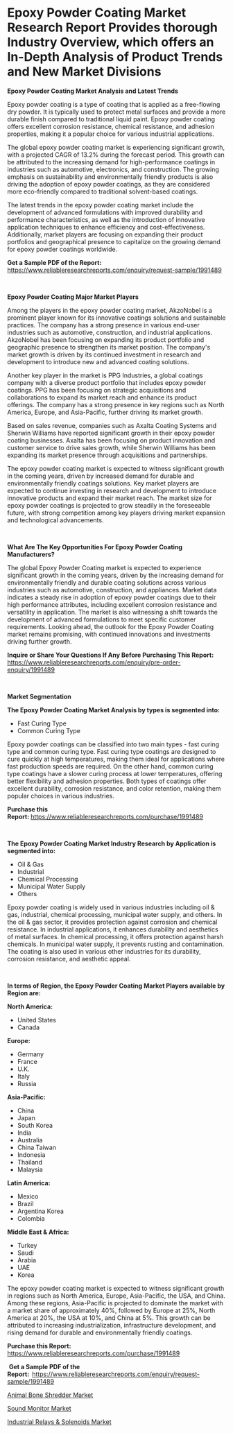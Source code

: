 <p><h1>Epoxy Powder Coating Market Research Report Provides thorough Industry Overview, which offers an In-Depth Analysis of Product Trends and New Market Divisions</h1></p><p><strong>Epoxy Powder Coating Market Analysis and Latest Trends</strong></p>
<p><p>Epoxy powder coating is a type of coating that is applied as a free-flowing dry powder. It is typically used to protect metal surfaces and provide a more durable finish compared to traditional liquid paint. Epoxy powder coating offers excellent corrosion resistance, chemical resistance, and adhesion properties, making it a popular choice for various industrial applications.</p><p>The global epoxy powder coating market is experiencing significant growth, with a projected CAGR of 13.2% during the forecast period. This growth can be attributed to the increasing demand for high-performance coatings in industries such as automotive, electronics, and construction. The growing emphasis on sustainability and environmentally friendly products is also driving the adoption of epoxy powder coatings, as they are considered more eco-friendly compared to traditional solvent-based coatings.</p><p>The latest trends in the epoxy powder coating market include the development of advanced formulations with improved durability and performance characteristics, as well as the introduction of innovative application techniques to enhance efficiency and cost-effectiveness. Additionally, market players are focusing on expanding their product portfolios and geographical presence to capitalize on the growing demand for epoxy powder coatings worldwide.</p></p>
<p><strong>Get a Sample PDF of the Report:&nbsp;</strong> <a href="https://www.reliableresearchreports.com/enquiry/request-sample/1991489">https://www.reliableresearchreports.com/enquiry/request-sample/1991489</a></p>
<p>&nbsp;</p>
<p><strong>Epoxy Powder Coating Major Market Players</strong></p>
<p><p>Among the players in the epoxy powder coating market, AkzoNobel is a prominent player known for its innovative coatings solutions and sustainable practices. The company has a strong presence in various end-user industries such as automotive, construction, and industrial applications. AkzoNobel has been focusing on expanding its product portfolio and geographic presence to strengthen its market position. The company's market growth is driven by its continued investment in research and development to introduce new and advanced coating solutions.</p><p>Another key player in the market is PPG Industries, a global coatings company with a diverse product portfolio that includes epoxy powder coatings. PPG has been focusing on strategic acquisitions and collaborations to expand its market reach and enhance its product offerings. The company has a strong presence in key regions such as North America, Europe, and Asia-Pacific, further driving its market growth.</p><p>Based on sales revenue, companies such as Axalta Coating Systems and Sherwin Williams have reported significant growth in their epoxy powder coating businesses. Axalta has been focusing on product innovation and customer service to drive sales growth, while Sherwin Williams has been expanding its market presence through acquisitions and partnerships.</p><p>The epoxy powder coating market is expected to witness significant growth in the coming years, driven by increased demand for durable and environmentally friendly coatings solutions. Key market players are expected to continue investing in research and development to introduce innovative products and expand their market reach. The market size for epoxy powder coatings is projected to grow steadily in the foreseeable future, with strong competition among key players driving market expansion and technological advancements.</p></p>
<p>&nbsp;</p>
<p><strong>What Are The Key Opportunities For Epoxy Powder Coating Manufacturers?</strong></p>
<p><p>The global Epoxy Powder Coating market is expected to experience significant growth in the coming years, driven by the increasing demand for environmentally friendly and durable coating solutions across various industries such as automotive, construction, and appliances. Market data indicates a steady rise in adoption of epoxy powder coatings due to their high performance attributes, including excellent corrosion resistance and versatility in application. The market is also witnessing a shift towards the development of advanced formulations to meet specific customer requirements. Looking ahead, the outlook for the Epoxy Powder Coating market remains promising, with continued innovations and investments driving further growth.</p></p>
<p><strong>Inquire or Share Your Questions If Any Before Purchasing This Report:</strong> <a href="https://www.reliableresearchreports.com/enquiry/pre-order-enquiry/1991489">https://www.reliableresearchreports.com/enquiry/pre-order-enquiry/1991489</a></p>
<p>&nbsp;</p>
<p><strong>Market Segmentation</strong></p>
<p><strong>The Epoxy Powder Coating Market Analysis by types is segmented into:</strong></p>
<p><ul><li>Fast Curing Type</li><li>Common Curing Type</li></ul></p>
<p><p>Epoxy powder coatings can be classified into two main types - fast curing type and common curing type. Fast curing type coatings are designed to cure quickly at high temperatures, making them ideal for applications where fast production speeds are required. On the other hand, common curing type coatings have a slower curing process at lower temperatures, offering better flexibility and adhesion properties. Both types of coatings offer excellent durability, corrosion resistance, and color retention, making them popular choices in various industries.</p></p>
<p><strong>Purchase this Report:&nbsp;</strong><a href="https://www.reliableresearchreports.com/purchase/1991489">https://www.reliableresearchreports.com/purchase/1991489</a></p>
<p>&nbsp;</p>
<p><strong>The Epoxy Powder Coating Market Industry Research by Application is segmented into:</strong></p>
<p><ul><li>Oil & Gas</li><li>Industrial</li><li>Chemical Processing</li><li>Municipal Water Supply</li><li>Others</li></ul></p>
<p><p>Epoxy powder coating is widely used in various industries including oil & gas, industrial, chemical processing, municipal water supply, and others. In the oil & gas sector, it provides protection against corrosion and chemical resistance. In industrial applications, it enhances durability and aesthetics of metal surfaces. In chemical processing, it offers protection against harsh chemicals. In municipal water supply, it prevents rusting and contamination. The coating is also used in various other industries for its durability, corrosion resistance, and aesthetic appeal.</p></p>
<p>&nbsp;</p>
<p><strong>In terms of Region, the Epoxy Powder Coating Market Players available by Region are:</strong></p>
<p>
    <p> <strong> North America: </strong>
        <ul>
            <li>United States</li>
            <li>Canada</li>
        </ul>
        </p> 
    <p> <strong> Europe: </strong>
        <ul>
            <li>Germany</li>
            <li>France</li>
            <li>U.K.</li>
            <li>Italy</li>
            <li>Russia</li>
        </ul>
        </p> 
    <p> <strong> Asia-Pacific: </strong>
        <ul>
            <li>China</li>
            <li>Japan</li>
            <li>South Korea</li>
            <li>India</li>
            <li>Australia</li>
            <li>China Taiwan</li>
            <li>Indonesia</li>
            <li>Thailand</li>
            <li>Malaysia</li>
        </ul>
        </p> 
    <p> <strong> Latin America: </strong>
        <ul>
            <li>Mexico</li>
            <li>Brazil</li>
            <li>Argentina Korea</li>
            <li>Colombia</li>
        </ul>
        </p> 
    <p> <strong> Middle East & Africa: </strong>
        <ul>
            <li>Turkey</li>
            <li>Saudi</li>
            <li>Arabia</li>
            <li>UAE</li>
            <li>Korea</li>
        </ul>
    </p>
    </p>
<p><p>The epoxy powder coating market is expected to witness significant growth in regions such as North America, Europe, Asia-Pacific, the USA, and China. Among these regions, Asia-Pacific is projected to dominate the market with a market share of approximately 40%, followed by Europe at 25%, North America at 20%, the USA at 10%, and China at 5%. This growth can be attributed to increasing industrialization, infrastructure development, and rising demand for durable and environmentally friendly coatings.</p></p>
<p><strong>Purchase this Report: </strong><a href="https://www.reliableresearchreports.com/purchase/1991489">https://www.reliableresearchreports.com/purchase/1991489</a></p>
<p>&nbsp;<strong>Get a Sample PDF of the Report:&nbsp;&nbsp;</strong><a href="https://www.reliableresearchreports.com/enquiry/request-sample/1991489">https://www.reliableresearchreports.com/enquiry/request-sample/1991489</a></p>
<p><strong></strong></p>
<p><p><a href="https://view.publitas.com/reportprime-1/animal-bone-shredder-market-offer-valuable-insights-into-market-size-market-share-market-trends-and-projections-spanning-from-2023-to-2030/">Animal Bone Shredder Market</a></p><p><a href="https://view.publitas.com/reportprime-1/sound-monitor-market-research-report-the-key-to-successful-business-strategy-forecasted-for-period-from-2023-2030/">Sound Monitor Market</a></p><p><a href="https://view.publitas.com/reportprime-1/decoding-the-industrial-relays-solenoids-market-a-deep-dive-into-the-latest-market-trends-market-segmentation-and-competitive-analysis/">Industrial Relays & Solenoids Market</a></p></p>